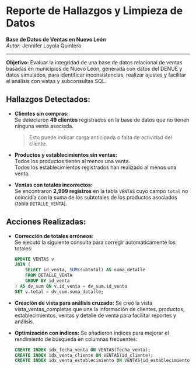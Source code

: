# Reporte de Hallazgos y Limpieza de Datos  
**Base de Datos de Ventas en Nuevo León**   
_Autor:_ Jennifer Loyola Quintero

---

**Objetivo:** Evaluar la integridad de una base de datos relacional de ventas basadas en municipios de Nuevo León, generada con datos del DENUE y datos simulados, para identificar inconsistencias, realizar ajustes y facilitar el análisis con vistas y subconsultas SQL.

## Hallazgos Detectados:

- **Clientes sin compras:**  
  Se detectaron **49 clientes** registrados en la base de datos que no tienen ninguna venta asociada.  
  > Esto puede indicar carga anticipada o falta de actividad del cliente.

- **Productos y establecimientos sin ventas:**  
  Todos los productos tienen al menos una venta.  
  Todos los establecimientos registrados han realizado al menos una venta.

- **Ventas con totales incorrectos:**  
  Se encontraron **2,999 registros** en la tabla `VENTAS` cuyo campo `total` no coincidía con la suma de los subtotales de los productos asociados (tabla `DETALLE_VENTA`).

## Acciones Realizadas:

- **Corrección de totales erróneos:**  
  Se ejecutó la siguiente consulta para corregir automáticamente los totales:

  ```sql
  UPDATE VENTAS v
  JOIN (
      SELECT id_venta, SUM(subtotal) AS suma_detalle
      FROM DETALLE_VENTA
      GROUP BY id_venta
  ) AS dv_sum ON v.id_venta = dv_sum.id_venta
  SET v.total = dv_sum.suma_detalle;
  ```

- **Creación de vista para análisis cruzado:**
   Se creó la vista vista_ventas_completas que une la información de clientes, productos, establecimientos, ventas y detalle de venta para facilitar reportes y análisis.

- **Optimización con índices:**
  Se añadieron índices para mejorar el rendimiento de búsqueda en columnas frecuentes:
  ```sql
  CREATE INDEX idx_fecha_venta ON VENTAS(fecha_venta);
  CREATE INDEX idx_venta_cliente ON VENTAS(id_cliente);
  CREATE INDEX idx_venta_establecimiento ON VENTAS(id_establecimiento);
  ```